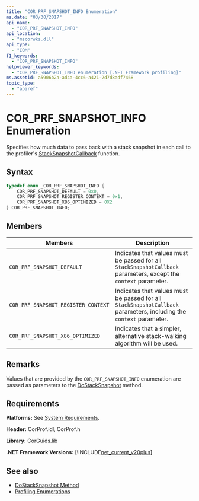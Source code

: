 ```yaml
---
title: "COR_PRF_SNAPSHOT_INFO Enumeration"
ms.date: "03/30/2017"
api_name: 
  - "COR_PRF_SNAPSHOT_INFO"
api_location: 
  - "mscorwks.dll"
api_type: 
  - "COM"
f1_keywords: 
  - "COR_PRF_SNAPSHOT_INFO"
helpviewer_keywords: 
  - "COR_PRF_SNAPSHOT_INFO enumeration [.NET Framework profiling]"
ms.assetid: a5906b2a-ad4a-4cc6-a421-2d7d8adf7468
topic_type: 
  - "apiref"
---
```

# COR_PRF_SNAPSHOT_INFO Enumeration
Specifies how much data to pass back with a stack snapshot in each call to the profiler's [StackSnapshotCallback](../../../../docs/framework/unmanaged-api/profiling/stacksnapshotcallback-function.md) function.  
  
## Syntax  
  
```cpp  
typedef enum _COR_PRF_SNAPSHOT_INFO {  
    COR_PRF_SNAPSHOT_DEFAULT = 0x0,  
    COR_PRF_SNAPSHOT_REGISTER_CONTEXT = 0x1,  
    COR_PRF_SNAPSHOT_X86_OPTIMIZED = 0X2  
} COR_PRF_SNAPSHOT_INFO;  
```  
  
## Members  
  
|Members|Description|  
|-------------|-----------------|  
|`COR_PRF_SNAPSHOT_DEFAULT`|Indicates that values must be passed for all `StackSnapshotCallback` parameters, except the `context` parameter.|  
|`COR_PRF_SNAPSHOT_REGISTER_CONTEXT`|Indicates that values must be passed for all `StackSnapshotCallback` parameters, including the `context` parameter.|  
|`COR_PRF_SNAPSHOT_X86_OPTIMIZED`|Indicates that a simpler, alternative stack-walking algorithm will be used.|  
  
## Remarks  
 Values that are provided by the `COR_PRF_SNAPSHOT_INFO` enumeration are passed as parameters to the [DoStackSnapshot](../../../../docs/framework/unmanaged-api/profiling/icorprofilerinfo2-dostacksnapshot-method.md) method.  
  
## Requirements  
 **Platforms:** See [System Requirements](../../../../docs/framework/get-started/system-requirements.md).  
  
 **Header:** CorProf.idl, CorProf.h  
  
 **Library:** CorGuids.lib  
  
 **.NET Framework Versions:** [!INCLUDE[net_current_v20plus](../../../../includes/net-current-v20plus-md.md)]  
  
## See also

- [DoStackSnapshot Method](../../../../docs/framework/unmanaged-api/profiling/icorprofilerinfo2-dostacksnapshot-method.md)
- [Profiling Enumerations](../../../../docs/framework/unmanaged-api/profiling/profiling-enumerations.md)

